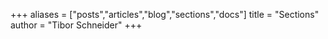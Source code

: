 +++
aliases = ["posts","articles","blog","sections","docs"]
title = "Sections"
author = "Tibor Schneider"
+++
